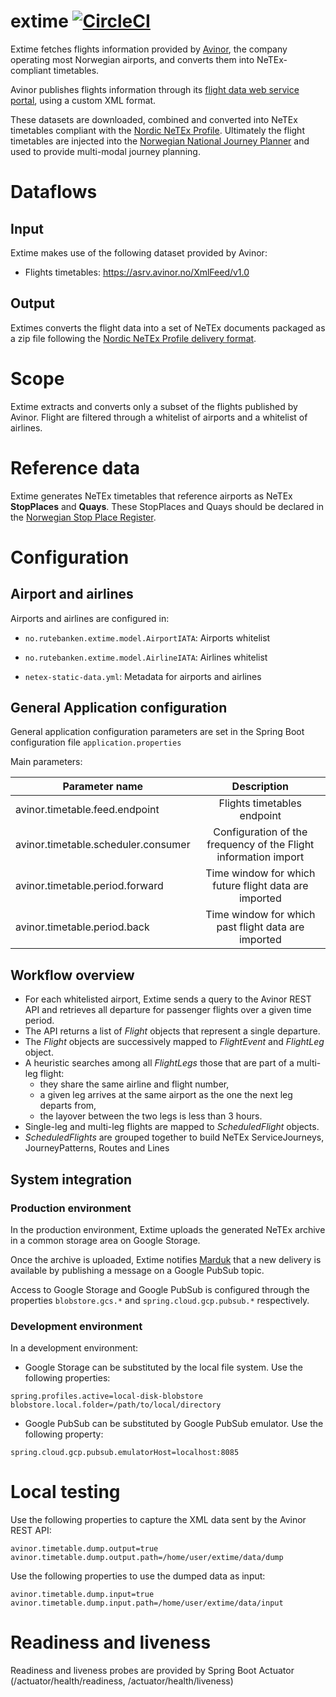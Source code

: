 # extime [![CircleCI](https://circleci.com/gh/entur/extime/tree/master.svg?style=svg)](https://circleci.com/gh/rutebanken/extime/tree/master)

Extime fetches flights information provided by [Avinor](https://avinor.no), the company operating most Norwegian airports, and converts them into NeTEx-compliant timetables.

Avinor publishes flights information through its [flight data web service portal](https://avinor.no/konsern/tjenester/flydata), using a custom XML format.

These datasets are downloaded, combined and converted into NeTEx timetables compliant with the [Nordic NeTEx Profile](https://enturas.atlassian.net/wiki/spaces/PUBLIC/pages/728891481/Nordic+NeTEx+Profile).
Ultimately the flight timetables are injected into the [Norwegian National Journey Planner](https://en-tur.no) and used to provide multi-modal journey planning. 

# Dataflows

## Input
Extime makes use of the following dataset provided by Avinor:
- Flights timetables: https://asrv.avinor.no/XmlFeed/v1.0

## Output
Extimes converts the flight data into a set of NeTEx documents packaged as a zip file following the [Nordic NeTEx Profile delivery format](https://enturas.atlassian.net/wiki/spaces/PUBLIC/pages/728563782/General+information+NeTEx#Generalinformation:NeTEx-PublicationDeliveryExchanginginformation).

# Scope
Extime extracts and converts only a subset of the flights published by Avinor. Flight are filtered through a whitelist of airports and a whitelist of airlines.
 
# Reference data
Extime generates NeTEx timetables that reference airports as NeTEx **StopPlaces** and **Quays**. These StopPlaces and Quays should be declared in the [Norwegian Stop Place Register](https://stoppested.entur.org).

# Configuration

## Airport and airlines
Airports and airlines are configured in:

- `no.rutebanken.extime.model.AirportIATA`: Airports whitelist

- `no.rutebanken.extime.model.AirlineIATA`: Airlines whitelist

- `netex-static-data.yml`: Metadata for airports and airlines
 
## General Application configuration
General application configuration parameters are set in the Spring Boot configuration file `application.properties`

Main parameters:

| Parameter name                      |                           Description                           | 
|-------------------------------------|:---------------------------------------------------------------:|
| avinor.timetable.feed.endpoint      |                   Flights timetables endpoint                   |
| avinor.timetable.scheduler.consumer | Configuration of the frequency of the Flight information import |
| avinor.timetable.period.forward     |      Time window for which future flight data are imported      |
| avinor.timetable.period.back        |       Time window for which past flight data are imported       |

## Workflow overview
- For each whitelisted airport, Extime sends a query to the Avinor REST API and retrieves all departure for passenger flights over a given time period.
- The API returns a list of _Flight_ objects that represent a single departure.
- The _Flight_ objects are successively mapped to _FlightEvent_ and _FlightLeg_ object.
- A heuristic searches among all _FlightLegs_ those that are part of a multi-leg flight:
  - they share the same airline and flight number,
  - a given leg arrives at the same airport as the one the next leg departs from,
  - the layover between the two legs is less than 3 hours.
- Single-leg and multi-leg flights are mapped to _ScheduledFlight_ objects.
- _ScheduledFlights_ are grouped together to build NeTEx ServiceJourneys, JourneyPatterns, Routes and Lines

## System integration

### Production environment

In the production environment, Extime uploads the generated NeTEx archive in a common storage area on Google Storage.

Once the archive is uploaded, Extime notifies [Marduk](https://github.com/entur/marduk) that a new delivery is available by publishing a message on a Google PubSub topic.

Access to Google Storage and Google PubSub is configured through the properties `blobstore.gcs.*` and `spring.cloud.gcp.pubsub.*` respectively.

### Development environment 
In a development environment:
 - Google Storage can be substituted by the local file system. Use the following properties:
```
spring.profiles.active=local-disk-blobstore
blobstore.local.folder=/path/to/local/directory
```
 
 - Google PubSub can be substituted by Google PubSub emulator. Use the following property:
```
spring.cloud.gcp.pubsub.emulatorHost=localhost:8085
```

# Local testing
Use the following properties to capture the XML data sent by the Avinor REST API:
```
avinor.timetable.dump.output=true
avinor.timetable.dump.output.path=/home/user/extime/data/dump
```
Use the following properties to use the dumped data as input:
```
avinor.timetable.dump.input=true
avinor.timetable.dump.input.path=/home/user/extime/data/input
```
# Readiness and liveness
Readiness and liveness probes are provided by Spring Boot Actuator (/actuator/health/readiness, /actuator/health/liveness)

